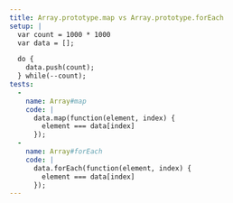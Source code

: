 ```yaml
---
title: Array.prototype.map vs Array.prototype.forEach
setup: |
  var count = 1000 * 1000
  var data = [];

  do {
    data.push(count);
  } while(--count);
tests:
  -
    name: Array#map
    code: |
      data.map(function(element, index) {
        element === data[index]
      });
  -
    name: Array#forEach
    code: |
      data.forEach(function(element, index) {
        element === data[index]
      });
---
```

